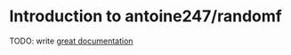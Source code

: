# Introduction to antoine247/randomf

TODO: write [great documentation](http://jacobian.org/writing/what-to-write/)

